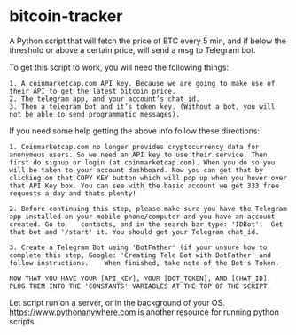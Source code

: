 # bitcoin-tracker
A Python script that will fetch the price of BTC every 5 min, and if below the threshold or above a certain price, will send a msg to Telegram bot.

To get this script to work, you will need the following things:

    1. A coinmarketcap.com API key. Because we are going to make use of their API to get the latest bitcoin price.
    2. The telegram app, and your account’s chat_id.
    3. Then a telegram bot and it’s token key. (Without a bot, you will not be able to send programmatic messages). 
    
If you need some help getting the above info follow these directions:

    1. Coinmarketcap.com no longer provides cryptocurrency data for anonymous users. So we need an API key to use their service. Then first do signup or login (at coinmarketcap.com). When you do so you will be taken to your account dashboard. Now you can get that by clicking on that COPY KEY button which will pop up when you hover over that API Key box. You can see with the basic account we get 333 free requests a day and thats plenty!
    
    2. Before continuing this step, please make sure you have the Telegram app installed on your mobile phone/computer and you have an account created. Go to    contacts, and in the search bar type: 'IDBot'.  Get that bot and '/start' it. You should get your Telegram chat_id.
    
    3. Create a Telegram Bot using 'BotFather' (if your unsure how to complete this step, Google: 'Creating Tele Bot with BotFather' and follow instructions.    When finished, take note of the Bot's Token.
    
    NOW THAT YOU HAVE YOUR [API_KEY], YOUR [BOT_TOKEN], AND [CHAT_ID]. PLUG THEM INTO THE 'CONSTANTS' VARIABLES AT THE TOP OF THE SCRIPT.

Let script run on a server, or in the background of your OS. https://www.pythonanywhere.com is another resource for running python scripts. 
